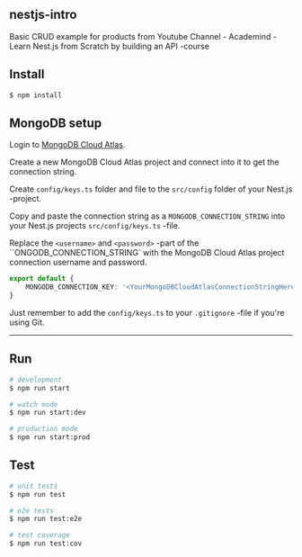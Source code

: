 ## nestjs-intro

Basic CRUD example for products from Youtube Channel - Academind - Learn Nest.js from Scratch by building an API -course

## Install

```bash
$ npm install
```

## MongoDB setup

Login to [MongoDB Cloud Atlas](https://www.mongodb.com/cloud/atlas).

Create a new MongoDB Cloud Atlas project and connect into it to get the connection string.

Create `config/keys.ts` folder and file to the `src/config` folder of your Nest.js -project.

Copy and paste the connection string as a `MONGODB_CONNECTION_STRING` into your Nest.js projects `src/config/keys.ts` -file.

Replace the `<username>` and `<password>` -part of the ``ONGODB_CONNECTION_STRING` with the MongoDB Cloud Atlas project connection username and password.

```typescript
export default {
    MONGODB_CONNECTION_KEY: '<YourMongoDBCloudAtlasConnectionStringHere>'
}
```
Just remember to add the `config/keys.ts` to your `.gitignore` -file if you're using Git.

---

## Run

```bash
# development
$ npm run start

# watch mode
$ npm run start:dev

# production mode
$ npm run start:prod
```

## Test

```bash
# unit tests
$ npm run test

# e2e tests
$ npm run test:e2e

# test coverage
$ npm run test:cov
```
